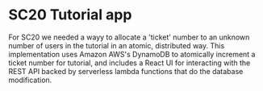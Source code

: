 SC20 Tutorial app
=================

For SC20 we needed a wayy to allocate a 'ticket' number to an unknown number of users in the tutorial in an atomic, distributed
way. This implementation uses Amazon AWS's DynamoDB to atomically increment a ticket number for tutorial, and includes a React UI
for interacting with the REST API backed by serverless lambda functions that do the database modification.


